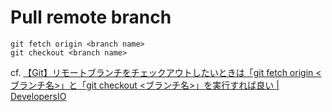 # Pull remote branch

```
git fetch origin <branch name>
git checkout <branch name>
```

cf. 
[【Git】リモートブランチをチェックアウトしたいときは「git fetch origin <ブランチ名>」と「git checkout <ブランチ名>」を実行すれば良い | DevelopersIO](https://dev.classmethod.jp/articles/how-to-checkout-remote-branch/)
